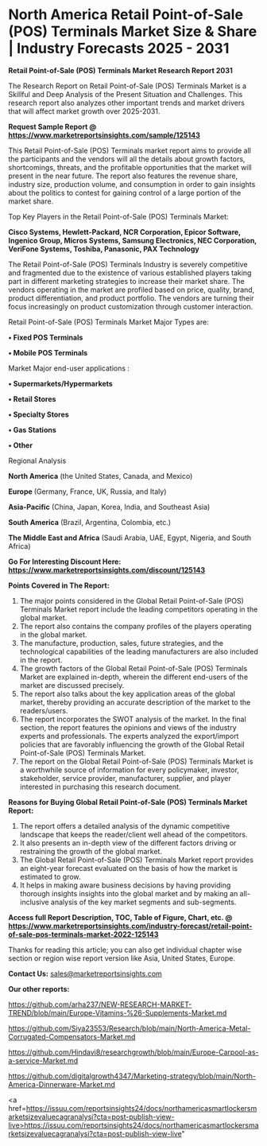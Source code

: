 # North America Retail Point-of-Sale (POS) Terminals Market Size & Share | Industry Forecasts 2025 - 2031

<strong>Retail Point-of-Sale (POS) Terminals Market Research Report 2031</strong>

The Research Report on Retail Point-of-Sale (POS) Terminals Market is a Skillful and Deep Analysis of the Present Situation and Challenges. This research report also analyzes other important trends and market drivers that will affect market growth over 2025-2031.

<strong>Request Sample Report @ <a href=https://www.marketreportsinsights.com/sample/125143>https://www.marketreportsinsights.com/sample/125143</a></strong>

This Retail Point-of-Sale (POS) Terminals market report aims to provide all the participants and the vendors will all the details about growth factors, shortcomings, threats, and the profitable opportunities that the market will present in the near future. The report also features the revenue share, industry size, production volume, and consumption in order to gain insights about the politics to contest for gaining control of a large portion of the market share.

Top Key Players in the Retail Point-of-Sale (POS) Terminals Market:

<strong>Cisco Systems, Hewlett-Packard, NCR Corporation, Epicor Software, Ingenico Group, Micros Systems, Samsung Electronics, NEC Corporation, VeriFone Systems, Toshiba, Panasonic, PAX Technology</strong>

The Retail Point-of-Sale (POS) Terminals Industry is severely competitive and fragmented due to the existence of various established players taking part in different marketing strategies to increase their market share. The vendors operating in the market are profiled based on price, quality, brand, product differentiation, and product portfolio. The vendors are turning their focus increasingly on product customization through customer interaction.

Retail Point-of-Sale (POS) Terminals Market Major Types are:

<strong>• Fixed POS Terminals

• Mobile POS Terminals</strong>

Market Major end-user applications :

<strong>• Supermarkets/Hypermarkets

• Retail Stores

• Specialty Stores

• Gas Stations

• Other</strong>

Regional Analysis

</u><strong><b>North America</b></strong> (the United States, Canada, and Mexico)

<strong><b>Europe </b></strong>(Germany, France, UK, Russia, and Italy)

<strong><b>Asia-Pacific</b></strong> (China, Japan, Korea, India, and Southeast Asia)

<strong><b>South America</b></strong> (Brazil, Argentina, Colombia, etc.)

<strong><b>The Middle East and Africa</b></strong> (Saudi Arabia, UAE, Egypt, Nigeria, and South Africa)

<strong>Go For Interesting Discount Here: <a href=https://www.marketreportsinsights.com/discount/125143>https://www.marketreportsinsights.com/discount/125143</a></strong>

<strong>Points Covered in The Report:</strong>
<ol>
  <li>The major points considered in the Global Retail Point-of-Sale (POS) Terminals Market report include the leading competitors operating in the global market.</li>
  <li>The report also contains the company profiles of the players operating in the global market.</li>
  <li>The manufacture, production, sales, future strategies, and the technological capabilities of the leading manufacturers are also included in the report.</li>
  <li>The growth factors of the Global Retail Point-of-Sale (POS) Terminals Market are explained in-depth, wherein the different end-users of the market are discussed precisely.</li>
  <li>The report also talks about the key application areas of the global market, thereby providing an accurate description of the market to the readers/users.</li>
  <li>The report incorporates the SWOT analysis of the market. In the final section, the report features the opinions and views of the industry experts and professionals. The experts analyzed the export/import policies that are favorably influencing the growth of the Global Retail Point-of-Sale (POS) Terminals Market.</li>
  <li>The report on the Global Retail Point-of-Sale (POS) Terminals Market is a worthwhile source of information for every policymaker, investor, stakeholder, service provider, manufacturer, supplier, and player interested in purchasing this research document.</li>
</ol>
<strong>Reasons for Buying Global Retail Point-of-Sale (POS) Terminals Market Report:</strong>

<ol>
  <li>The report offers a detailed analysis of the dynamic competitive landscape that keeps the reader/client well ahead of the competitors.</li>
  <li>It also presents an in-depth view of the different factors driving or restraining the growth of the global market.</li>
  <li>The Global Retail Point-of-Sale (POS) Terminals Market report provides an eight-year forecast evaluated on the basis of how the market is estimated to grow.</li>
  <li>It helps in making aware business decisions by having providing thorough insights insights into the global market and by making an all-inclusive analysis of the key market segments and sub-segments.</li>
</ol>
<strong>Access full Report Description, TOC, Table of Figure, Chart, etc. @ <a href=https://www.marketreportsinsights.com/industry-forecast/retail-point-of-sale-pos-terminals-market-2022-125143>https://www.marketreportsinsights.com/industry-forecast/retail-point-of-sale-pos-terminals-market-2022-125143</a></strong>


Thanks for reading this article; you can also get individual chapter wise section or region wise report version like Asia, United States, Europe.

<strong>Contact Us:</strong>
sales@marketreportsinsights.com

<strong>Our other reports:</strong>

<a href=https://github.com/arha237/NEW-RESEARCH-MARKET-TREND/blob/main/Europe-Vitamins-%26-Supplements-Market.md>https://github.com/arha237/NEW-RESEARCH-MARKET-TREND/blob/main/Europe-Vitamins-%26-Supplements-Market.md</a>

<a href=https://github.com/Siya23553/Research/blob/main/North-America-Metal-Corrugated-Compensators-Market.md>https://github.com/Siya23553/Research/blob/main/North-America-Metal-Corrugated-Compensators-Market.md</a>

<a href=https://github.com/Hindavi8/researchgrowth/blob/main/Europe-Carpool-as-a-service-Market.md>https://github.com/Hindavi8/researchgrowth/blob/main/Europe-Carpool-as-a-service-Market.md</a>

<a href=https://github.com/digitalgrowth4347/Marketing-strategy/blob/main/North-America-Dinnerware-Market.md>https://github.com/digitalgrowth4347/Marketing-strategy/blob/main/North-America-Dinnerware-Market.md</a>

<a href=https://issuu.com/reportsinsights24/docs/northamericasmartlockersmarketsizevaluecagranalysi?cta=post-publish-view-live>https://issuu.com/reportsinsights24/docs/northamericasmartlockersmarketsizevaluecagranalysi?cta=post-publish-view-live</a>"
